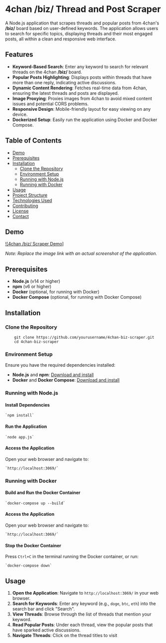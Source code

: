 
# 4chan /biz/ Thread and Post Scraper

A Node.js application that scrapes threads and popular posts from 4chan's **/biz/** board based on user-defined keywords. The application allows users to search for specific topics, displaying threads and their most engaged posts, all within a clean and responsive web interface.

## Features

- **Keyword-Based Search**: Enter any keyword to search for relevant threads on the 4chan **/biz/** board.
- **Popular Posts Highlighting**: Displays posts within threads that have more than one reply, indicating active discussions.
- **Dynamic Content Rendering**: Fetches real-time data from 4chan, ensuring the latest threads and posts are displayed.
- **Image Proxying**: Proxies images from 4chan to avoid mixed content issues and potential CORS problems.
- **Responsive Design**: Mobile-friendly layout for easy viewing on any device.
- **Dockerized Setup**: Easily run the application using Docker and Docker Compose.

## Table of Contents

- [Demo](#demo)
- [Prerequisites](#prerequisites)
- [Installation](#installation)
  - [Clone the Repository](#clone-the-repository)
  - [Environment Setup](#environment-setup)
  - [Running with Node.js](#running-with-nodejs)
  - [Running with Docker](#running-with-docker)
- [Usage](#usage)
- [Project Structure](#project-structure)
- [Technologies Used](#technologies-used)
- [Contributing](#contributing)
- [License](#license)
- [Contact](#contact)

## Demo

[![4chan /biz/ Scraper Demo]](http://bizsnuff.traagel.dev)

*Note: Replace the image link with an actual screenshot of the application.*

## Prerequisites

- **Node.js** (v14 or higher)
- **npm** (v6 or higher)
- **Docker** (optional, for running with Docker)
- **Docker Compose** (optional, for running with Docker Compose)

## Installation

### Clone the Repository
```shell
    git clone https://github.com/yourusername/4chan-biz-scraper.git
    cd 4chan-biz-scraper
```
### Environment Setup

Ensure you have the required dependencies installed:

- **Node.js** and **npm**: [Download and install](https://nodejs.org/en/download/)
- **Docker** and **Docker Compose**: [Download and install](https://docs.docker.com/get-docker/)

### Running with Node.js

#### Install Dependencies

    `npm install`

#### Run the Application

    `node app.js`

#### Access the Application

Open your web browser and navigate to:

    `http://localhost:3069/`

### Running with Docker

#### Build and Run the Docker Container

    `docker-compose up --build`

#### Access the Application

Open your web browser and navigate to:

    `http://localhost:3069/`

#### Stop the Docker Container

Press `Ctrl+C` in the terminal running the Docker container, or run:

    `docker-compose down`

## Usage

1. **Open the Application**: Navigate to `http://localhost:3069/` in your web browser.
2. **Search for Keywords**: Enter any keyword (e.g., `doge`, `btc`, `eth`) into the search bar and click "Search".
3. **View Threads**: Browse through the list of threads that mention your keyword.
4. **Read Popular Posts**: Under each thread, view the popular posts that have sparked active discussions.
5. **Navigate Threads**: Click on the thread titles to visit 

